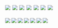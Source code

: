 # <img src="https://img.shields.io/badge/HTML5-000000?style=for-the-badge&logo=HTML5&logoColor=E34F26"/> <img src="https://img.shields.io/badge/CSS3-000000?style=for-the-badge&logo=CSS3&logoColor=1572B6"/> <img src="https://img.shields.io/badge/JavaScript-000000?style=for-the-badge&logo=JavaScript&logoColor=F7DF1E"/> <img src="https://img.shields.io/badge/Tailwind-000000?style=for-the-badge&logo=Tailwind CSS&logoColor=06B6D4"/>  <img src="https://img.shields.io/badge/Sass-000000?style=for-the-badge&logo=Sass&logoColor=CC6699"/> <img src="https://img.shields.io/badge/gulp-000000?style=for-the-badge&logo=gulp&logoColor=CF4647"/> <img src="https://img.shields.io/badge/npm-000000?style=for-the-badge&logo=npm&logoColor=CB3837"/> 
<img src="https://img.shields.io/badge/W3C-000000?style=for-the-badge&logo=W3C&logoColor=005A9C"/> <img src="https://img.shields.io/badge/BEM-000000?style=for-the-badge&logo=BEM&logoColor=ffffff"/> <img src="https://img.shields.io/badge/Cross Browser-000000?style=for-the-badge&logo=&logoColor=4285F4"/> <img src="https://img.shields.io/badge/Pixel Perfect-000000?style=for-the-badge&logo=&logoColor=0096FA"/> <img src="https://img.shields.io/badge/Responsive Web Design-000000?style=for-the-badge&logo=&logoColor=0096FA"/> <img src="https://img.shields.io/badge/Lazy Loading-000000?style=for-the-badge&logo=&logoColor=0096FA"/> <img src="https://img.shields.io/badge/SEO-000000?style=for-the-badge&logo=&logoColor=0096FA"/> 
